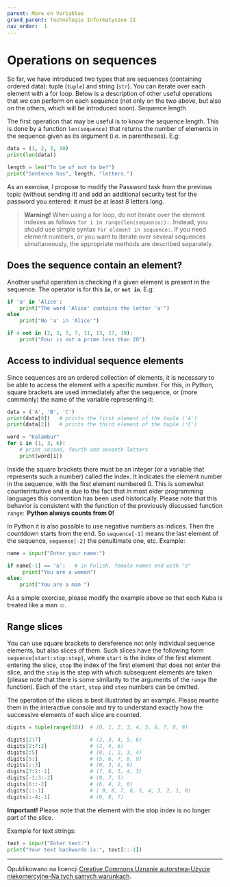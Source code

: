 ```yaml
---
parent: More on Variables
grand_parent: Technologie Informatyczne II
nav_order:  1
---
```


# Operations on sequences

So far, we have introduced two types that are sequences (containing ordered data): tuple (`tuple`) and string (`str`). You can iterate over each element with a for loop. Below is a description of other useful operations that we can perform on each sequence (not only on the two above, but also on the others, which will be introduced soon).
Sequence length

The first operation that may be useful is to know the sequence length. This is done by a function `len(sequence)` that returns the number of elements in the sequence given as its argument (i.e. in parentheses). E.g:

```python
data = (1, 2, 3, 10)
print(len(data))

length = len("To be of not to be?")
print("Sentence has", length, "letters.")
```

As an exercise, I propose to modify the Password task from the previous topic (without sending it) and add an additional security test for the password you entered: it must be at least 8 letters long.

> **Warning!**
> When using a for loop, do not iterate over the element indexes as follows `for i in range(len(sequence)):`. Instead, you should use simple syntax `for element in sequence:`. If you need element numbers, or you want to iterate over several sequences simultaneously, the appropriate methods are described separately.

## Does the sequence contain an element?

Another useful operation is checking if a given element is present in the sequence. The operator is for this **`in`**, or **`not in`**. E.g:

```python
if 'a' in 'Alice':
    print("The word 'Alice' contains the letter 'a'")
else
    print("No 'a' in 'Alice'")

if 4 not in (2, 3, 5, 7, 11, 13, 17, 19): 
    print("Four is not a prime less than 20")
```

## Access to individual sequence elements

Since sequences are an ordered collection of elements, it is necessary to be able to access the element with a specific number. For this, in Python, square brackets are used immediately after the sequence, or (more commonly) the name of the variable representing it:

```python
data = ('A', 'B', 'C') 
print(data[0])   # prints the first element of the tuple ('A')
print(data[2])   # prints the third element of the tuple ('C')

word = "Kalambur" 
for i in (1, 3, 6):
    # print second, fourth and seventh letters
    print(word[i])
```

Inside the square brackets there must be an integer (or a variable that represents such a number) called the index. It indicates the element number in the sequence, with the first element numbered 0. This is somewhat counterintuitive and is due to the fact that in most older programming languages this convention has been used historically. Please note that this behavior is consistent with the function of the previously discussed function `range`:  **Python always counts from 0!**

In Python it is also possible to use negative numbers as indices. Then the countdown starts from the end. So `sequence[-1]` means the last element of the sequence, `sequence[-2]` the penultimate one, etc. Example:

```python
name = input("Enter your name:")

if name[-1] == 'a':   # in Polish, female names end with "a"
     print("You are a woman") 
else: 
    print("You are a man ")
```

As a simple exercise, please modify the example above so that each Kuba is treated like a man ☺.


## Range slices

You can use square brackets to dereference not only individual sequence elements, but also slices of them. Such slices have the following form `sequence[start:stop:step]`, where `start` is the index of the first element entering the slice, `stop` the index of the first element that does not enter the slice, and the `step` is the step with which subsequent elements are taken (please note that there is some similarity to the arguments of the `range` the function). Each of the `start`, `stop` and `step` numbers can be omitted.

The operation of the slices is best illustrated by an example. Please rewrite them in the interactive console and try to understand exactly how the successive elements of each slice are counted.

```python
digits = tuple(range(10))  # (0, 1, 2, 3, 4, 5, 6, 7, 8, 9)

digits[2:7]                # (2, 3, 4, 5, 6)
digits[2:7:2]              # (2, 4, 6)
digits[:5]                 # (0, 1, 2, 3, 4)
digits[5:]                 # (5, 6, 7, 8, 9)
digits[::3]                # (0, 3, 6, 9)
digits[7:2:-1]             # (7, 6, 5, 4, 3)
digits[-1:3:-2]            # (9, 7, 5)
digits[6::-2]              # (6, 4, 2, 0)
digits[::-1]               # ( 9, 8, 7, 6, 5, 4, 3, 2, 1, 0)
digits[:-4:-1]             # (9, 8, 7)
```

**Important!** Please note that the element with the stop index is no longer part of the slice.

Example for text strings:

```python
text = input("Enter text:")
print("Your text backwards is:", text[::-1])
```

<hr/>

Opublikowano na licencji [Creative Commons Uznanie autorstwa-Użycie niekomercyjne-Na tych samych warunkach](https://creativecommons.org/licenses/by-nc-sa/4.0/deed.pl).
